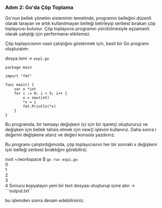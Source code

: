 
### Adım 2: Go'da Çöp Toplama

Go'nun bellek yönetim sisteminin temelinde, programın belleğini düzenli olarak tarayan ve artık kullanılmayan belleği belirleyip serbest bırakan çöp toplayıcısı bulunur. Çöp toplayıcısı programın yürütülmesiyle eşzamanlı olarak çalıştığı için performansı etkilemez.

Çöp toplayıcısının nasıl çalıştığını göstermek için, basit bir Go programı oluşturalım:

dosya ismi -> `exp1.go`

```
package main

import "fmt"

func main() {
    var x *int
    for i := 0; i < 5; i++ {
        x = new(int)
        *x = i
        fmt.Println(*x)
    }
}
```
Bu programda, bir tamsayı değişkeni (x) için bir işaretçi oluştururuz ve değişken için bellek tahsis etmek için new() işlevini kullanırız. Daha sonra i değerini değişkene atarız ve değeri konsola yazdırırız.

Bu programı çalıştırdığımızda, çöp toplayıcısının her bir sonraki x değişkeni için belleği serbest bıraktığını görebiliriz:

root ~/workspace $ ```go run exp1.go``` \
0 \
1 \
2 \
3 \
4 
Sonucu kopyalayın yeni bir text dosyası oluşturup içine atın -> ```output.txt``

bu işlemden sonra devam edebilirsiniz.
